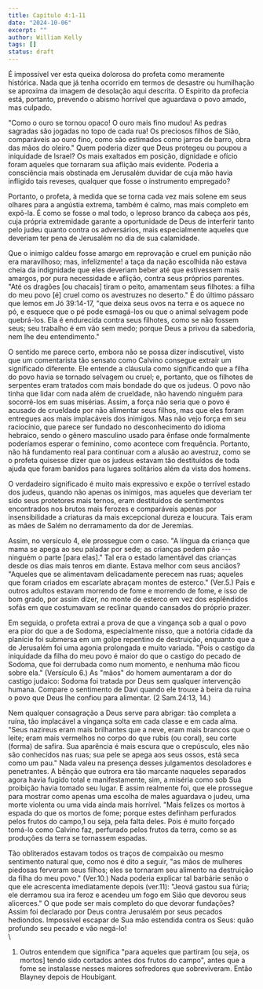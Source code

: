```yaml
---
title: Capítulo 4:1-11
date: "2024-10-06"
excerpt: ""
author: William Kelly
tags: []
status: draft
---
```


É impossível ver esta queixa dolorosa do profeta como meramente
histórica. Nada que já tenha ocorrido em termos de desastre ou
humilhação se aproxima da imagem de desolação aqui descrita. O Espírito
da profecia está, portanto, prevendo o abismo horrível que aguardava o
povo amado, mas culpado.

"Como o ouro se tornou opaco! O ouro mais fino mudou! As pedras sagradas
são jogadas no topo de cada rua! Os preciosos filhos de Sião,
comparáveis ao ouro fino, como são estimados como jarros de barro, obra
das mãos do oleiro." Quem poderia dizer que Deus protegeu ou poupou a
iniquidade de Israel? Os mais exaltados em posição, dignidade e ofício
foram aqueles que tornaram sua aflição mais evidente. Poderia a
consciência mais obstinada em Jerusalém duvidar de cuja mão havia
infligido tais reveses, qualquer que fosse o instrumento empregado?

Portanto, o profeta, à medida que se torna cada vez mais solene em seus
olhares para a angústia extrema, também é calmo, mas mais completo em
expô-la. É como se fosse o mal todo, o leproso branco da cabeça aos pés,
cuja própria extremidade garante a oportunidade de Deus de interferir
tanto pelo judeu quanto contra os adversários, mais especialmente
aqueles que deveriam ter pena de Jerusalém no dia de sua calamidade.

Que o inimigo caldeu fosse amargo em reprovação e cruel em punição não
era maravilhoso; mas, infelizmente! a taça da nação escolhida não estava
cheia da indignidade que eles deveriam beber até que estivessem mais
amargos, por pura necessidade e aflição, contra seus próprios parentes.
"Até os dragões \[ou chacais\] tiram o peito, amamentam seus filhotes: a
filha do meu povo \[é\] cruel como os avestruzes no deserto." É do
último pássaro que lemos em Jó 39:14-17, "que deixa seus ovos na terra e
os aquece no pó, e esquece que o pé pode esmagá-los ou que o animal
selvagem pode quebrá-los. Ela é endurecida contra seus filhotes, como se
não fossem seus; seu trabalho é em vão sem medo; porque Deus a privou da
sabedoria, nem lhe deu entendimento."

O sentido me parece certo, embora não se possa dizer indiscutível, visto
que um comentarista tão sensato como Calvino consegue extrair um
significado diferente. Ele entende a cláusula como significando que a
filha do povo havia se tornado selvagem ou cruel; e, portanto, que os
filhotes de serpentes eram tratados com mais bondade do que os judeus. O
povo não tinha que lidar com nada além de crueldade, não havendo ninguém
para socorrê-los em suas misérias. Assim, a força não seria que o povo é
acusado de crueldade por não alimentar seus filhos, mas que eles foram
entregues aos mais implacáveis dos inimigos. Mas não vejo força em seu
raciocínio, que parece ser fundado no desconhecimento do idioma
hebraico, sendo o gênero masculino usado para ênfase onde formalmente
poderíamos esperar o feminino, como acontece com frequência. Portanto,
não há fundamento real para continuar com a alusão ao avestruz, como se
o profeta quisesse dizer que os judeus estavam tão destituídos de toda
ajuda que foram banidos para lugares solitários além da vista dos
homens.

O verdadeiro significado é muito mais expressivo e expõe o terrível
estado dos judeus, quando não apenas os inimigos, mas aqueles que
deveriam ter sido seus protetores mais ternos, eram destituídos de
sentimentos encontrados nos brutos mais ferozes e comparáveis apenas por
insensibilidade a criaturas da mais excepcional dureza e loucura. Tais
eram as mães de Salém no derramamento da dor de Jeremias.

Assim, no versículo 4, ele prossegue com o caso. "A língua da criança
que mama se apega ao seu paladar por sede; as crianças pedem pão ---
ninguém o parte \[para elas\]." Tal era o estado lamentável das crianças
desde os dias mais tenros em diante. Estava melhor com seus anciãos?
"Aqueles que se alimentavam delicadamente perecem nas ruas; aqueles que
foram criados em escarlate abraçam montes de esterco." (Ver.5.) Pais e
outros adultos estavam morrendo de fome e morrendo de fome, e isso de
bom grado, por assim dizer, no monte de esterco em vez dos esplêndidos
sofás em que costumavam se reclinar quando cansados do próprio prazer.

Em seguida, o profeta extrai a prova de que a vingança sob a qual o povo
era pior do que a de Sodoma, especialmente nisso, que a notória cidade
da planície foi submersa em um golpe repentino de destruição, enquanto
que a de Jerusalém foi uma agonia prolongada e muito variada. "Pois o
castigo da iniquidade da filha do meu povo é maior do que o castigo do
pecado de Sodoma, que foi derrubada como num momento, e nenhuma mão
ficou sobre ela." (Versículo 6.) As "mãos" do homem aumentaram a dor do
castigo judaico: Sodoma foi tratada por Deus sem qualquer intervenção
humana. Compare o sentimento de Davi quando ele trouxe à beira da ruína
o povo que Deus lhe confiou para alimentar. (2 Sam.24:13, 14.)

Nem qualquer consagração a Deus serve para abrigar: tão completa a
ruína, tão implacável a vingança solta em cada classe e em cada alma.
"Seus nazireus eram mais brilhantes que a neve, eram mais brancos que o
leite; eram mais vermelhos no corpo do que rubis (ou coral), seu corte
(forma) de safira. Sua aparência é mais escura que o crepúsculo, eles
não são conhecidos nas ruas; sua pele se apega aos seus ossos, está seca
como um pau." Nada valeu na presença desses julgamentos desoladores e
penetrantes. A bênção que outrora era tão marcante naqueles separados
agora havia fugido total e manifestamente, sim, a miséria como sob Sua
proibição havia tomado seu lugar. E assim realmente foi, que ele
prossegue para mostrar como apenas uma escolha de males aguardava o
judeu, uma morte violenta ou uma vida ainda mais horrível. "Mais felizes
os mortos à espada do que os mortos de fome; porque estes definham
perfurados pelos frutos do campo,1 ou seja, pela falta deles. Pois é
muito forçado tomá-lo como Calvino faz, perfurado pelos frutos da terra,
como se as produções da terra se tornassem espadas.

Tão obliterados estavam todos os traços de compaixão ou mesmo sentimento
natural que, como nos é dito a seguir, "as mãos de mulheres piedosas
ferveram seus filhos; eles se tornaram seu alimento na destruição da
filha do meu povo." (Ver.10.) Nada poderia explicar tal barbárie senão o
que ele acrescenta imediatamente depois (ver.11): "Jeová gastou sua
fúria; ele derramou sua ira feroz e acendeu um fogo em Sião que devorou
seus alicerces." O que pode ser mais completo do que devorar fundações?
Assim foi declarado por Deus contra Jerusalém por seus pecados
hediondos. Impossível escapar de Sua mão estendida contra os Seus: quão
profundo seu pecado e vão negá-lo!\
\

1. Outros entendem que significa \"para aqueles que partiram \[ou seja,
   os mortos\] tendo sido cortados antes dos frutos do campo\", antes que a
   fome se instalasse nesses maiores sofredores que sobreviveram. Então
   Blayney depois de Houbigant.
